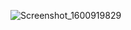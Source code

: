 ![Screenshot_1600919829](https://user-images.githubusercontent.com/36655978/94099526-894a6d00-fe01-11ea-8a7b-718c85483ef7.png)
